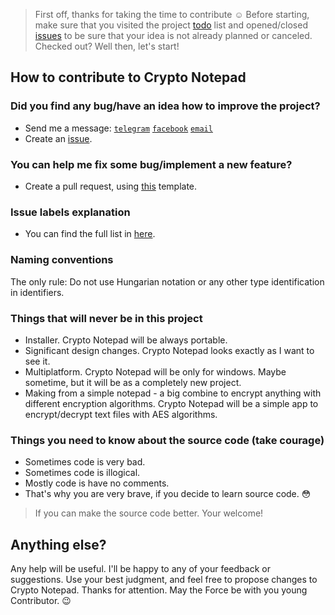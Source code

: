 > First off, thanks for taking the time to contribute :relaxed:
Before starting, make sure that you visited the project [todo](https://github.com/Sigmanor/Crypto-Notepad/wiki/TODO) list and opened/closed [issues](https://github.com/Sigmanor/Crypto-Notepad/issues) to be sure that your idea is not already planned or canceled. Checked out? Well then, let's start!

## How to contribute to Crypto Notepad

### Did you find any bug/have an idea how to improve the project?
* Send me a message: [`telegram`](https://t.me/Sigmanor) [`facebook`](https://www.fb.com/SlGMANOR) [`email`](mailto:sigmanor@pm.me)
* Create an [issue](https://github.com/Sigmanor/Crypto-Notepad/issues/new/choose).

###  You can help me fix some bug/implement a new feature?
* Create a pull request, using [this](https://github.com/Sigmanor/Crypto-Notepad/blob/master/PULL_REQUEST_TEMPLATE.md) template.

### Issue labels explanation
* You can find the full list in [here](https://github.com/Sigmanor/Crypto-Notepad/issues/labels).

### Naming conventions
The only rule: Do not use Hungarian notation or any other type identification in identifiers.

### Things that will never be in this project
* Installer. Crypto Notepad will be always portable.
* Significant design changes. Crypto Notepad looks exactly as I want to see it.
* Multiplatform. Crypto Notepad will be only for windows. Maybe sometime, but it will be as a completely new project.
* Making from a simple notepad - a big combine to encrypt anything with different encryption algorithms. Crypto Notepad will be a simple app to encrypt/decrypt text files with AES algorithms.

### Things you need to know about the source code (take courage)
* Sometimes code is very bad.
* Sometimes code is illogical.
* Mostly code is have no comments.
* That's why you are very brave, if you decide to learn source code. :flushed:
> If you can make the source code better. Your welcome!

## Anything else?
Any help will be useful. I'll be happy to any of your feedback or suggestions. Use your best judgment, and feel free to propose changes to Crypto Notepad. Thanks for attention. May the Force be with you young Contributor. :wink:
